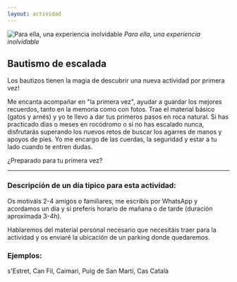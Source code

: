 ```yaml
---
layout: actividad
---
```


![Para ella, una experiencia inolvidable](./assets/img/bautismo.jpg)
*Para ella, una experiencia inolvidable*

## Bautismo de escalada

Los bautizos tienen la magia de descubrir una nueva actividad por primera vez!

Me encanta acompañar en "la primera vez", ayudar a guardar los mejores recuerdos, tanto en la memoria como con fotos.
Trae el material básico (gatos y arnés) y yo te llevo a dar tus primeros pasos en roca natural. Si has practicado días o meses en rocódromo o si no has escalado nunca, disfrutarás superando los nuevos retos de buscar los agarres de manos y apoyos de pies. Yo me encargo de las cuerdas, la seguridad y estar a tu lado cuando te entren dudas.

¿Preparado para tu primera vez?

* * *

### Descripción de un día típico para esta actividad:<br>
Os motiváis 2-4 amigos o familiares, me escribís por WhatsApp y acordamos un día y si preferís horario de mañana o de tarde (duración aproximada 3-4h).

Hablaremos del material personal necesario que necesitáis traer para la actividad y os enviaré la ubicación de un parking donde quedaremos.

### Ejemplos:<br>
s'Estret, Can Fil, Caimari, Puig de San Martí, Cas Català
